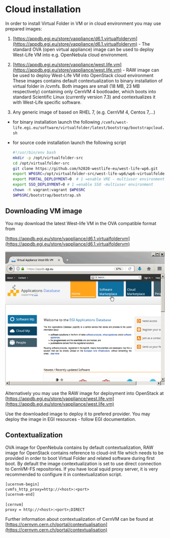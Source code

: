 # Cloud installation

In order to install Virtual Folder in VM or in cloud environment you may use prepared images: 

1. [https://appdb.egi.eu/store/vappliance/d6.1.virtualfoldervm](https://appdb.egi.eu/store/vappliance/d6.1.virtualfoldervm) - The standard OVA \(open virtual appliance\) image can be used to deploy West-Life VM into e.g. OpenNebula cloud environment. 

2. [https://appdb.egi.eu/store/vappliance/west.life.vm](https://appdb.egi.eu/store/vappliance/west.life.vm) - RAW image can be used to deploy West-Life VM into OpenStack cloud environment These images contains default contextualization to binary installation of virtual folder in /cvmfs. Both images are small \(18 MB, 23 MB respectively\) containing only CernVM 4 bootloader, which boots into standard Scientific Linux \(currently version 7.3\) and contextualizes it with West-Life specific software.

3. Any generic image of based on RHEL 7, \(e.g. CernVM 4, Centos 7,...\)

* for binary installation launch the following `/cvmfs/west-life.egi.eu/software/virtualfolder/latest/bootstrap/bootstrapcloud.sh` 
* for source code installation launch the following script

  ```bash
  #!/usr/bin/env bash
  mkdir -p /opt/virtualfolder-src
  cd /opt/virtualfolder-src
  git clone https://github.com/h2020-westlife-eu/west-life-wp6.git
  export WP6SRC=/opt/virtualfolder-src/west-life-wp6/wp6-virtualfolder
  export PORTAL_DEPLOYMENT=0  # 1 =enable VRE - multiuser environment
  export SSO_DEPLOYMENT=0 # 1 =enable SSO -multiuser environment
  chown -R vagrant:vagrant $WP6SRC
  $WP6SRC/bootstrap/bootstrap.sh
  ```

## Downloading VM image

You may download the latest West-life VM in the OVA compatible format from

[https://appdb.egi.eu/store/vappliance/d6.1.virtualfoldervm](https://appdb.egi.eu/store/vappliance/d6.1.virtualfoldervm)

![](../../.gitbook/assets/downloadappdb.gif)

Alternatively you may use the RAW image for deployment into OpenStack at [https://appdb.egi.eu/store/vappliance/west.life.vm](https://appdb.egi.eu/store/vappliance/west.life.vm)

Use the downloaded image to deploy it to prefered provider. You may deploy the image in EGI resources - follow EGI documentation.

## Contextualization

OVA image for OpenNebula contains by default contextualization, RAW image for OpenStack contains reference to cloud-init file which needs to be provided in order to boot Virtual Folder and related software during first boot. By default the image contextualization is set to use direct connection to CernVM-FS repositories. If you have local squid proxy server, it is very recommended to configure it in contextualization script.

```text
[ucernvm-begin]
cvmfs_http_proxy=http://<host>:<port>
[ucernvm-end]

[cernvm]
proxy = http://<host>:<port>;DIRECT
```

Further information about contextualization of CernVM can be found at [https://cernvm.cern.ch/portal/contextualisation](https://cernvm.cern.ch/portal/contextualisation)

